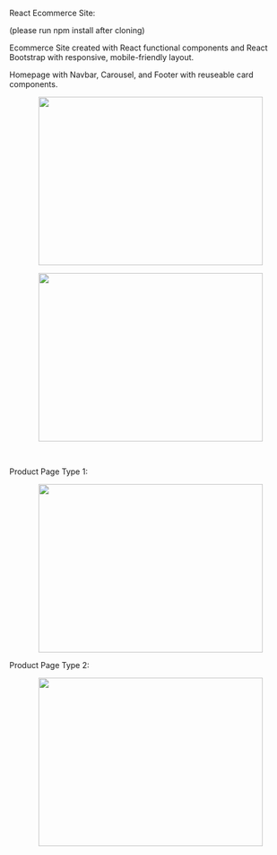 React Ecommerce Site: 

(please run npm install after cloning)

Ecommerce Site created with React functional components and React Bootstrap with responsive, mobile-friendly layout.

Homepage with Navbar, Carousel, and Footer with reuseable card components. 
<p align="center">
  <img width="400" height="300" src="https://user-images.githubusercontent.com/93021938/190177408-ddcee113-6708-48f5-915b-0e43ee904290.png">
</p>

<p align="center">
  <img width="400" height="300" src="https://user-images.githubusercontent.com/93021938/190177759-fc1038f5-ca96-4196-8cf2-e8947dd8a05c.png">
</p>
<br />

Product Page Type 1: 
<p align="center">
  <img width="400" height="300" src="https://user-images.githubusercontent.com/93021938/190178073-2d4f05c4-632e-4839-affa-603ea820c867.png">
</p>

Product Page Type 2: 
<p align="center">
  <img width="400" height="300" src="https://user-images.githubusercontent.com/93021938/190178195-6ba30e8c-06d6-40e2-8c6a-34b8c5454a2c.png">
</p>

